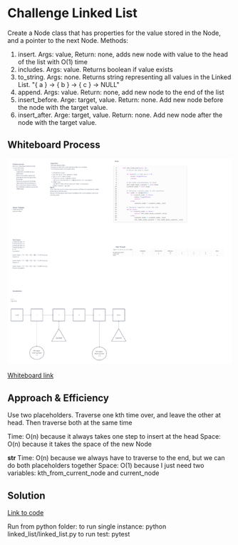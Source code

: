 # Challenge Linked List
Create a Node class that has properties for the value stored in the Node, and a pointer to the next Node.
Methods:
1. insert.  Args: value, Return: none, adds new node with value to the head of the list with O(1) time
2. includes.  Args: value.  Returns boolean if value exists
3. to_string.  Args: none.  Returns string representing all values in the Linked List.  "{ a } -> { b } -> { c } -> NULL"
4. append.  Args: value.  Return: none, add new node to the end of the list
5. insert_before.  Arge: target, value.  Return: none.  Add new node before the node with the target value.
6. insert_after.  Arge: target, value.  Return: none.  Add new node after the node with the target value.

## Whiteboard Process
![Whiteboard image](whiteboard07.png)

[Whiteboard link](https://mikeshen926191.invisionapp.com/freehand/Code-Challenge-07-xICsiMtEB?dsid_h=0409fac6aa1c64050f05c00c7b6fabbdf2cedd3bd26c8e2f424cf36cb97ed41b&uid_h=cb08dec7ece6a9f52098e8b9edfd4330e40a53876f81c120382ecff9ccb5784d)

## Approach & Efficiency
Use two placeholders.
Traverse one kth time over, and leave the other at head.
Then traverse both at the same time

Time: O(n) because it always takes one step to insert at the head
Space: O(n) because it takes the space of the new Node

__str__
Time: O(n) because we always have to traverse to the end, but we can do both placeholders together
Space: O(1) because I just need two variables: kth_from_current_node and current_node

## Solution
[Link to code](https://github.com/mikeshen7/data-structures-and-algorithms/blob/main/python/linked_list/linked_list.py)

Run from python folder:
to run single instance: python linked_list/linked_list.py
to run test: pytest
